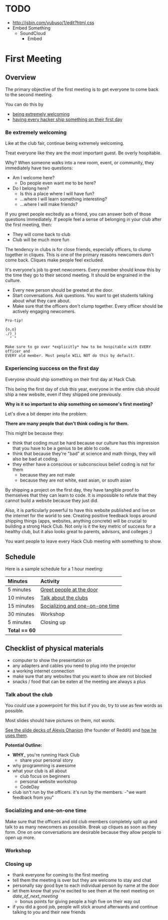 # TODO

- http://jsbin.com/yubuso/1/edit?html,css
- Embed Something
  - SoundCloud
  	- Embed

# First Meeting

## Overview

The primary objective of the first meeting is to get everyone to come back
to the second meeting.

You can do this by

- [being extremely welcoming](#be-extremely-welcoming)
- [having every hacker ship something on their first day](#experiencing-success-on-the-first-day)

### Be extremely welcoming

Like at the club fair, continue being extremely welcoming.

Treat everyone like they are the most important guest. Be overly hospitable.

Why? When someone walks into a new room, event, or community, they immediately
have two questions:

- Am I welcome here?
  - Do people even want me to be here?
- Do I belong here?
  - Is this a place where I will have fun?
  - ...where I will learn something interesting?
  - ...where I will make friends?

If you greet people excitedly as a friend, you can answer both of those
questions immediately. If people feel a sense of belonging in your club after
the first meeting, then:

- They will come back to club
- Club will be much more fun

The tendency in clubs is for close friends, especially officers, to clump
together in cliques. This is one of the primary reasons newcomers don't come
back. Cliques make people feel excluded.

It's everyone's job to greet newcomers. Every member should know this by the
time they go to their second meeting. It should be engrained in the culture.

- Every new person should be greeted at the door.
- Start conversations. Ask questions. You want to get students talking about
  what they care about.
- Make sure that the officers don't clump together. Every officer should be
  actively engaging newcomers.

```
Pro-tip!

{o,o}
./)_)
  " "

Make sure to go over *explicitly* how to be hospitable with EVERY officer and
EVERY old member. Most people WILL NOT do this by default.
```

### Experiencing success on the first day

Everyone should ship something on their first day at Hack Club. 

This being the first day of club this year, everyone in the entire club
should ship a new website, even if they shipped one previously.

**Why is it so important to ship something on someone's first meeting?**

Let's dive a bit deeper into the problem.

**There are many people that don't think coding is for them.**

This might be because they:

- think that coding must be hard because our culture has this impression that
  you have to be a genius to be able to code.
- think that because they're "bad" at science and math things, they will also be
  bad at coding.
- they either have a conscious or subconscious belief coding is not for them
  - because they are not male
  - because they are not white, east asian, or south asian

By shipping a project on the first day, they have tangible proof to themselves
that they can learn to code. It is impossible to refute that they cannot build
a website because they just did.

Also, it is particularly powerful to have this website published and live on
the internet for the world to see. Creating positive feedback loops around
shipping things (apps, websites, anything concrete) will be crucial to
building a strong Hack Club. Not only is it the key metric of success for a
healthy club, but it also looks great to parents, advisors, and colleges ;)

You want people to leave every Hack Club meeting with something to show.

## Schedule

Here is a sample schedule for a 1 hour meeting:

| Minutes         | Activity                                                            |
|:----------------|:--------------------------------------------------------------------|
| 5 minutes       | [Greet people at the door](#be-extremely-welcoming)                 |
| 10 minutes      | [Talk about the clubs](#talk-about-the-club)                        |
| 15 minutes      | [Socializing and one-on-one time](#socializing-and-one-on-one-time) |
| 30 minutes      | Workshop                                                            |
| 5 minutes       | Closing up                                                          |
| **Total == 60** |                                                                     |

## Checklist of physical materials

- computer to show the presentation on
- any adapters and cables you need to plug into the projector
- a working internet connection
- make sure that any websites that you want to show are not blocked
- snacks / food that can be eaten at the meeting are always a plus

### Talk about the club

You _could_ use a powerpoint for this but if you do, try to use as few words as possible.

Most slides should have pictures on them, not words.

[See the slide decks of Alexis Ohanion](http://www.slideshare.net/kn0thing/presentations) (the founder of Reddit) and [how he uses them](https://www.youtube.com/watch?v=Qa_yNfRALkY).

**Potential Outline:**

- **WHY**_ you're running Hack Club
  - share your personal story
- why programming is awesome
- what your club is all about
  - club focus on beginners
  - personal website workshop
  - CodeDay
- club isn't run by the officers. it's run by the members. 
  -"we want feedback from you"

### Socializing and one-on-one time

Make sure that the officers and old club members completely split up and talk
to as many newcomers as possible. Break up cliques as soon as they form. One
on one conversations are desirable because they allow people to open up more.

### Workshop

### Closing up

- thank everyone for coming to the first meeting
- tell them the meeting is over but they are welcome to stay and chat
- personally say good bye to each individual person by name at the door
- let them know that you're excited to see them at the next meeting on
  _date_of_next_meeting_
  - bonus points for giving people a high five on their way out
- if you did a good job, people will stick around afterwards and continue
  talking to you and their new friends
